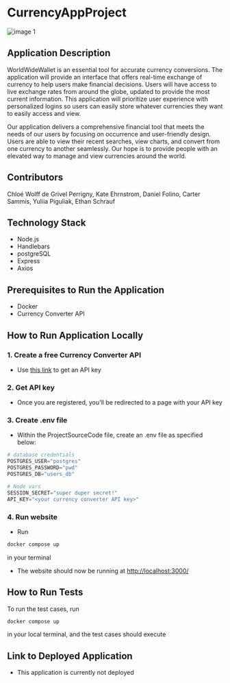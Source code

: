 # CurrencyAppProject
![image 1](https://github.com/CU-CSCI3308-Spring2024/Recitation-014-Team-02/assets/126728435/4453da8c-cc92-400a-929a-1b726fc73219)

## Application Description 
WorldWideWallet is an essential tool for accurate currency conversions. The application will provide an interface that offers real-time exchange of currency to help users make financial decisions. Users will have access to live exchange rates from around the globe, updated to provide the most current information. This application will prioritize user experience with personalized logins so users can easily store whatever currencies they want to easily access and view. 

Our application delivers a comprehensive financial tool that meets the needs of our users by focusing on occurrence and user-friendly design. Users are able to view their recent searches, view charts, and convert from one currency to another seamlessly. Our hope is to provide people with an elevated way to manage and view currencies around the world.

## Contributors 
Chloé Wolff de Grivel Perrigny, Kate Ehrnstrom, Daniel Folino, Carter Sammis, Yuliia Piguliak, Ethan Schrauf

## Technology Stack 
* Node.js
* Handlebars
* postgreSQL
* Express
* Axios
  
## Prerequisites to Run the Application
* Docker
* Currency Converter API

## How to Run Application Locally 
### 1. Create a free Currency Converter API
* Use [this link](https://currencyapi.com/) to get an API key
### 2. Get API key 
* Once you are registered, you'll be redirected to a page with your API key 
### 3. Create .env file 
* Within the ProjectSourceCode file, create an .env file as specified below: 
```python
# database credentials
POSTGRES_USER="postgres"
POSTGRES_PASSWORD="pwd"
POSTGRES_DB="users_db"

# Node vars
SESSION_SECRET="super duper secret!"
API_KEY="<your currency converter API key>"
```
### 4. Run website
* Run  
```bash
docker compose up 
```
in your terminal 
* The website should now be running at [http://localhost:3000/](http://localhost:3000/)

## How to Run Tests
To run the test cases, run 
```bash
docker compose up 
```
in your local terminal, and the test cases should execute

## Link to Deployed Application 
* This application is currently not deployed 

